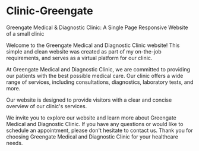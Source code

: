 # Clinic-Greengate
Greengate Medical &amp; Diagnostic Clinic: A Single Page Responsive Website of a small clinic

Welcome to the Greengate Medical and Diagnostic Clinic website! This simple and clean website was created as part of my on-the-job requirements, and serves as a virtual platform for our clinic.

At Greengate Medical and Diagnostic Clinic, we are committed to providing our patients with the best possible medical care. Our clinic offers a wide range of services, including consultations, diagnostics, laboratory tests, and more.

Our website is designed to provide visitors with a clear and concise overview of our clinic's services. 


We invite you to explore our website and learn more about Greengate Medical and Diagnostic Clinic. If you have any questions or would like to schedule an appointment, please don't hesitate to contact us. Thank you for choosing Greengate Medical and Diagnostic Clinic for your healthcare needs.

